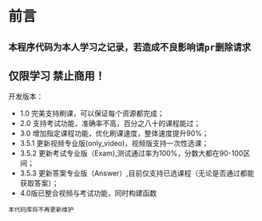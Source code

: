 前言
=========
`本程序代码为本人学习之记录，若造成不良影响请pr删除请求`
------
仅限学习 禁止商用！
---------
开发版本：
- 1.0 完美支持刷课，可以保证每个资源都完成；
- 2.0 支持考试功能，准确率不高，百分之八十的课程能过；
- 3.0 增加指定课程功能，优化刷课速度，整体速度提升90%；
- 3.5.1 更新视频专业版(only_video)，视频版支持一次性选课；
- 3.5.2 更新考试专业版（Exam),测试通过率为100%，分数大都在90-100区间；
- 3.5.3 更新答案专业版（Answer）,目前仅支持已选课程（无论是否通过都能获取答案）；
- 4.0版已整合视频与考试功能，同时构建函数

`本代码库将不再更新维护`



